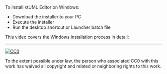 To install xtUML Editor on Windows:
  - Download the installer to your PC
  - Execute the installer
  - Run the desktop shortcut or Launcher batch file
  
This video covers the Windows installation process in detail:

<div class="macro-embedly" contenteditable="false" data-url="https://www.youtube.com/watch?v=V566YTr-YNA">
<div> </div>
</div>



* * *

[![CC0](http://i.creativecommons.org/p/zero/1.0/88x31.png) ](http://creativecommons.org/publicdomain/zero/1.0/)

To the extent possible under law, <span>the person who associated CC0</span> with this work has 
waived all copyright and related or neighboring rights to this work.
